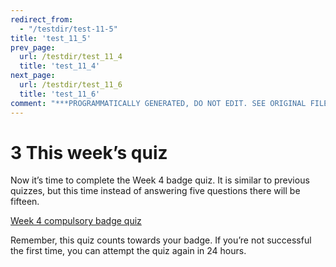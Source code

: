 ```yaml
---
redirect_from:
  - "/testdir/test-11-5"
title: 'test_11_5'
prev_page:
  url: /testdir/test_11_4
  title: 'test_11_4'
next_page:
  url: /testdir/test_11_6
  title: 'test_11_6'
comment: "***PROGRAMMATICALLY GENERATED, DO NOT EDIT. SEE ORIGINAL FILES IN /content***"
---
```

# 3 This week’s quiz


Now it’s time to complete the Week 4 badge quiz. It is similar to previous quizzes, but this time instead of answering five questions there will be fifteen.

[Week 4 compulsory badge quiz](https://www.open.edu/openlearn/ocw/mod/quiz/view.php?id=78780)

Remember, this quiz counts towards your badge. If you’re not successful the first time, you can attempt the quiz again in 24 hours.

